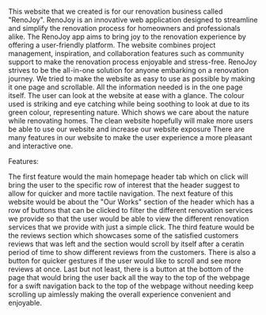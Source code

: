 This website that we created is for our renovation business called "RenoJoy". RenoJoy is an innovative web application designed to streamline and simplify the renovation process for homeowners and professionals alike.
The RenoJoy app aims to bring joy to the renovation experience by offering a user-friendly platform. The website combines project management, inspiration, and collaboration features such as community support to make the 
renovation process enjoyable and stress-free. RenoJoy strives to be the all-in-one solution for anyone embarking on a renovation journey. We tried to make the website as easy to use as possible by making it one page and 
scrollable. All the information needed is in the one page itself. The user can look at the website at ease with a glance. The colour used is striking and eye catching while being soothing to look at due to its green colour,
representing nature. Which shows we care about the nature while renovating homes. The clean website hopefully will make more users be able to use our website and increase our website exposure
There are many features in our website to make the user experience a more pleasant and interactive one. 

Features:

The first feature would the main homepage header tab which on click will bring the user to the specific row of interest that the header suggest to allow for quicker and more tactile navigation. 
The next feature of this website would be about the "Our Works" section of the header which has a row of buttons that can be clicked to filter the different renovation services we provide so that the user would be able to view the different renovation services that we provide with just a simple click.
The third feature would be the reviews section which showcases some of the satisfied customers reviews that was left and the section would scroll by itself after a ceratin period of time to show different reviews from the customers. There is also a button for quicker gestures if the user would like to scroll and see more reviews at once.
Last but not least, there is a button at the bottom of the page that would bring the user back all the way to the top of the webpage for a swift navigation back to the top of the webpage without needing keep scrolling up aimlessly making the overall experience convenient and enjoyable.
